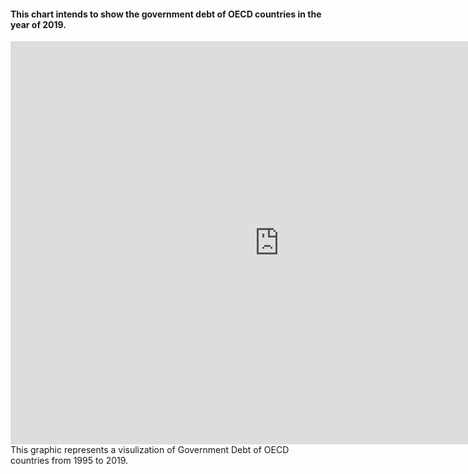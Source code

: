 <h4 class="h3">This chart intends to show the government debt of OECD countries in the year of 2019.</h4>
<iframe src="https://data.oecd.org/chart/65zq" width="860" height="645" style="border: 0" mozallowfullscreen="true" webkitallowfullscreen="true" allowfullscreen="true"><a href="https://data.oecd.org/chart/65zq" target="_blank">OECD Chart: General government debt, Total, % of GDP, Annual, 2019</a></iframe>
This graphic represents a visulization of Government Debt of OECD countries from 1995 to 2019. 
<div class="flourish-embed flourish-chart" data-src="visualisation/3747790" data-url="https://flo.uri.sh/visualisation/3747790/embed" aria-label=""><script src="https://public.flourish.studio/resources/embed.js"></script></div>
